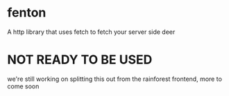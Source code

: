 # fenton
A http library that uses fetch to fetch your server side deer

# NOT READY TO BE USED
we're still working on splitting this out from the rainforest frontend, more to come soon
